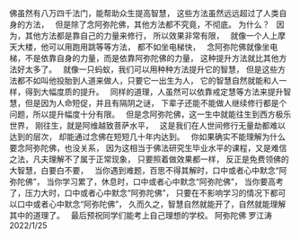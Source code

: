 佛虽然有八万四千法门，能帮助众生提高智慧，
这些方法虽然远远超过了人类自身的方法，
&nbsp;
但是除了念阿弥陀佛，其他方法都不究竟，不彻底。
为什么？
&nbsp;
因为，其他方法都是靠自己的力量来修行，
所以效果非常有限，
&nbsp;
就像一个人上摩天大楼，他可以用跑用跳等等方法，
都不如坐电梯快，
&nbsp;
念阿弥陀佛就像坐电梯，不是依靠自身的力量，而是依靠阿弥陀佛的力量，
这种提升方法就比其他方法好太多了。
&nbsp;
就像一只蚂蚁，我们可以用种种方法提升它的智慧，
但是这些方法都不如叫他投胎到人道来做人，只要它一出生为人，
它的智慧自然就能和人一样，得到大幅度质的提升。
&nbsp;
同样的道理，人虽然可以依靠戒定慧等方法来提升智慧，但是因为人命短促，并且有隔阴之谜，
下辈子还能不能做人继续修行都是个问题，所以提升幅度十分有限。
&nbsp;
但是念阿弥陀佛，这一生中就能往生到西方极乐世界，
刚往生，就是阿维越致菩萨水平，
&nbsp;
这是我们在人世间修行无量劫都难以达到的层次，
却能通过念佛在短短几十年内达到。
&nbsp;
你如果确实不能理解为什么要念阿弥陀佛，也没关系，
因为这相当于佛法研究生毕业水平的课程，又是难信之法，凡夫理解不了属于正常现象，
只要照着做效果都一样，
反正是免费领佛的大智慧，白要白不要，
&nbsp;
当你遇到难题，百思不得其解时，口中或者心中默念“阿弥陀佛”，
当你学习累了，休息时，口中或者心中默念“阿弥陀佛”，
当你要高考了，压力大时，口中或者心中默念“阿弥陀佛”，
只要在不影响学习的情况下都可以口中或者心中默念“阿弥陀佛”，
久而久之，智慧自然就能开了，自然就能理解其中的道理了。
&nbsp;
最后预祝同学们能考上自己理想的学校。
阿弥陀佛
罗江涛
2022/1/25



